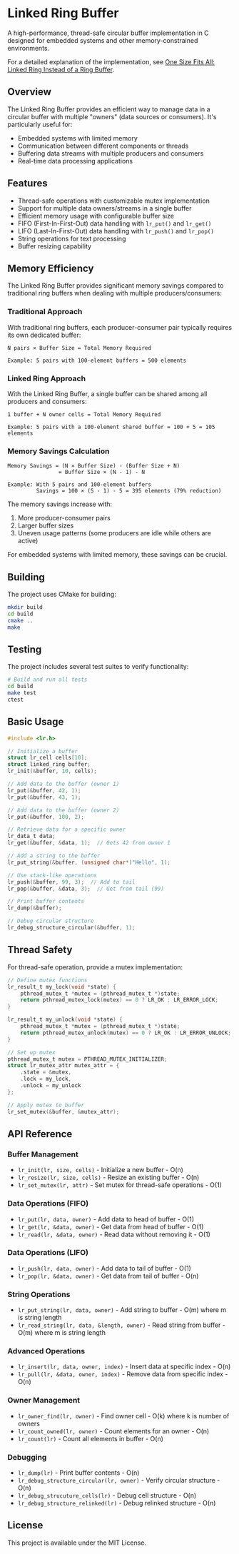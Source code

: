 # Linked Ring Buffer

A high-performance, thread-safe circular buffer implementation in C designed for embedded systems and other memory-constrained environments.

For a detailed explanation of the implementation, see [One Size Fits All: Linked Ring Instead of a Ring Buffer](https://blog.devgenius.io/one-size-fits-all-linked-ring-instead-of-a-ring-buffer-d1d69a12bf73).

## Overview

The Linked Ring Buffer provides an efficient way to manage data in a circular buffer with multiple "owners" (data sources or consumers). It's particularly useful for:

- Embedded systems with limited memory
- Communication between different components or threads
- Buffering data streams with multiple producers and consumers
- Real-time data processing applications

## Features

- Thread-safe operations with customizable mutex implementation
- Support for multiple data owners/streams in a single buffer
- Efficient memory usage with configurable buffer size
- FIFO (First-In-First-Out) data handling with `lr_put()` and `lr_get()`
- LIFO (Last-In-First-Out) data handling with `lr_push()` and `lr_pop()`
- String operations for text processing
- Buffer resizing capability

## Memory Efficiency

The Linked Ring Buffer provides significant memory savings compared to traditional ring buffers when dealing with multiple producers/consumers:

### Traditional Approach
With traditional ring buffers, each producer-consumer pair typically requires its own dedicated buffer:

```
N pairs × Buffer Size = Total Memory Required

Example: 5 pairs with 100-element buffers = 500 elements
```

### Linked Ring Approach
With the Linked Ring Buffer, a single buffer can be shared among all producers and consumers:

```
1 buffer + N owner cells = Total Memory Required

Example: 5 pairs with a 100-element shared buffer = 100 + 5 = 105 elements
```

### Memory Savings Calculation
```
Memory Savings = (N × Buffer Size) - (Buffer Size + N)
                = Buffer Size × (N - 1) - N
                
Example: With 5 pairs and 100-element buffers
         Savings = 100 × (5 - 1) - 5 = 395 elements (79% reduction)
```

The memory savings increase with:
1. More producer-consumer pairs
2. Larger buffer sizes
3. Uneven usage patterns (some producers are idle while others are active)

For embedded systems with limited memory, these savings can be crucial.

## Building

The project uses CMake for building:

```bash
mkdir build
cd build
cmake ..
make
```

## Testing

The project includes several test suites to verify functionality:

```bash
# Build and run all tests
cd build
make test
ctest
```

## Basic Usage

```c
#include <lr.h>

// Initialize a buffer
struct lr_cell cells[10];
struct linked_ring buffer;
lr_init(&buffer, 10, cells);

// Add data to the buffer (owner 1)
lr_put(&buffer, 42, 1);
lr_put(&buffer, 43, 1);

// Add data to the buffer (owner 2)
lr_put(&buffer, 100, 2);

// Retrieve data for a specific owner
lr_data_t data;
lr_get(&buffer, &data, 1);  // Gets 42 from owner 1

// Add a string to the buffer
lr_put_string(&buffer, (unsigned char*)"Hello", 1);

// Use stack-like operations
lr_push(&buffer, 99, 3);  // Add to tail
lr_pop(&buffer, &data, 3);  // Get from tail (99)

// Print buffer contents
lr_dump(&buffer);

// Debug circular structure
lr_debug_structure_circular(&buffer, 1);
```

## Thread Safety

For thread-safe operation, provide a mutex implementation:

```c
// Define mutex functions
lr_result_t my_lock(void *state) {
    pthread_mutex_t *mutex = (pthread_mutex_t *)state;
    return pthread_mutex_lock(mutex) == 0 ? LR_OK : LR_ERROR_LOCK;
}

lr_result_t my_unlock(void *state) {
    pthread_mutex_t *mutex = (pthread_mutex_t *)state;
    return pthread_mutex_unlock(mutex) == 0 ? LR_OK : LR_ERROR_UNLOCK;
}

// Set up mutex
pthread_mutex_t mutex = PTHREAD_MUTEX_INITIALIZER;
struct lr_mutex_attr mutex_attr = {
    .state = &mutex,
    .lock = my_lock,
    .unlock = my_unlock
};

// Apply mutex to buffer
lr_set_mutex(&buffer, &mutex_attr);
```

## API Reference

### Buffer Management
- `lr_init(lr, size, cells)` - Initialize a new buffer - O(n)
- `lr_resize(lr, size, cells)` - Resize an existing buffer - O(n)
- `lr_set_mutex(lr, attr)` - Set mutex for thread-safe operations - O(1)

### Data Operations (FIFO)
- `lr_put(lr, data, owner)` - Add data to head of buffer - O(1)
- `lr_get(lr, &data, owner)` - Get data from head of buffer - O(1)
- `lr_read(lr, &data, owner)` - Read data without removing it - O(1)

### Data Operations (LIFO)
- `lr_push(lr, data, owner)` - Add data to tail of buffer - O(1)
- `lr_pop(lr, &data, owner)` - Get data from tail of buffer - O(n)

### String Operations
- `lr_put_string(lr, data, owner)` - Add string to buffer - O(m) where m is string length
- `lr_read_string(lr, data, &length, owner)` - Read string from buffer - O(m) where m is string length

### Advanced Operations
- `lr_insert(lr, data, owner, index)` - Insert data at specific index - O(n)
- `lr_pull(lr, &data, owner, index)` - Remove data from specific index - O(n)

### Owner Management
- `lr_owner_find(lr, owner)` - Find owner cell - O(k) where k is number of owners
- `lr_count_owned(lr, owner)` - Count elements for an owner - O(n)
- `lr_count(lr)` - Count all elements in buffer - O(n)

### Debugging
- `lr_dump(lr)` - Print buffer contents - O(n)
- `lr_debug_structure_circular(lr, owner)` - Verify circular structure - O(n)
- `lr_debug_strucuture_cells(lr)` - Debug cell structure - O(n)
- `lr_debug_structure_relinked(lr)` - Debug relinked structure - O(n)

## License

This project is available under the MIT License.
